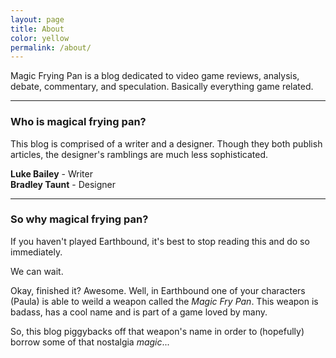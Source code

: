 ```yaml
---
layout: page
title: About
color: yellow
permalink: /about/
---
```


Magic Frying Pan is a blog dedicated to video game reviews, analysis, debate, commentary, and speculation. Basically everything game related.

---

### Who is magical frying pan?

This blog is comprised of a writer and a designer. Though they both publish articles, the designer's ramblings are much less sophisticated.

**Luke Bailey** - Writer <br>
**Bradley Taunt** - Designer

---

### So why magical frying pan?

If you haven't played Earthbound, it's best to stop reading this and do so immediately.

We can wait.

Okay, finished it? Awesome. Well, in Earthbound one of your characters (Paula) is able to weild a weapon called the _Magic Fry Pan_. This weapon is badass, has a cool name and is part of a game loved by many.

So, this blog piggybacks off that weapon's name in order to (hopefully) borrow some of that nostalgia _magic_...
